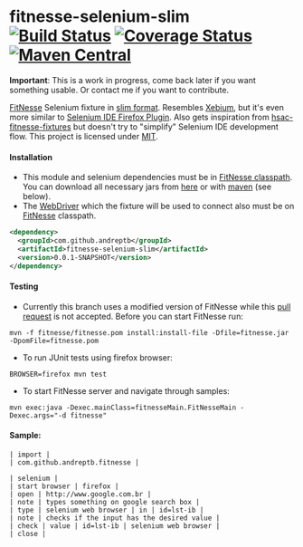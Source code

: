 fitnesse-selenium-slim [![Build Status](https://travis-ci.org/andreptb/fitnesse-selenium-slim.svg?branch=selenium_script_table)](https://travis-ci.org/andreptb/fitnesse-selenium-slim) [![Coverage Status](https://coveralls.io/repos/andreptb/fitnesse-selenium-slim/badge.svg?branch=selenium_script_table)](https://coveralls.io/r/andreptb/fitnesse-selenium-slim?branch=selenium_script_table) [![Maven Central](https://maven-badges.herokuapp.com/maven-central/org.andreptb/fitnesse-selenium-slim/badge.svg)](https://maven-badges.herokuapp.com/maven-central/org.andreptb/fitnesse-selenium-slim/)
==============

**Important**: This is a work in progress, come back later if you want something usable. Or contact me if you want to contribute.

  [FitNesse](https://github.com/unclebob/fitnesse) Selenium fixture in [slim format](http://www.fitnesse.org/FitNesse.UserGuide.WritingAcceptanceTests.SliM). Resembles [Xebium](http://xebia.github.io/Xebium/), but it's even more similar to [Selenium IDE Firefox Plugin](http://www.seleniumhq.org/projects/ide/). Also gets inspiration from  [hsac-fitnesse-fixtures](https://github.com/fhoeben/hsac-fitnesse-fixtures) but doesn't try to "simplify" Selenium IDE development flow. This project is licensed under [MIT](LICENSE).

#### Installation

* This module and selenium dependencies must be in [FitNesse classpath](http://www.fitnesse.org/FitNesse.FullReferenceGuide.UserGuide.WritingAcceptanceTests.ClassPath). You can download all necessary jars from [here](https://github.com/andreptb/fitnesse-selenium-slim/releases/download/0.0.1/fitness-selenium-slim-all-jars.zip) or with [maven](https://github.com/lvonk/fitnesse-maven-classpath) (see below).
* The [WebDriver](http://www.seleniumhq.org/projects/webdriver/) which the fixture will be used to connect also must be on [FitNesse](https://github.com/unclebob/fitnesse) classpath.

```xml
<dependency>
  <groupId>com.github.andreptb</groupId>
  <artifactId>fitnesse-selenium-slim</artifactId>
  <version>0.0.1-SNAPSHOT</version>
</dependency>
```

#### Testing

* Currently this branch uses a modified version of FitNesse while this [pull request](https://github.com/unclebob/fitnesse/pull/755) is not accepted. Before you can start FitNesse run:

```
mvn -f fitnesse/fitnesse.pom install:install-file -Dfile=fitnesse.jar -DpomFile=fitnesse.pom
```


* To run JUnit tests using firefox browser:

```
BROWSER=firefox mvn test
```

* To start FitNesse server and navigate through samples:

```
mvn exec:java -Dexec.mainClass=fitnesseMain.FitNesseMain -Dexec.args="-d fitnesse"
```

####  Sample:

```
| import |
| com.github.andreptb.fitnesse |

| selenium |
| start browser | firefox |
| open | http://www.google.com.br |
| note | types something on google search box |
| type | selenium web browser | in | id=lst-ib |
| note | checks if the input has the desired value |
| check | value | id=lst-ib | selenium web browser |
| close |
```
